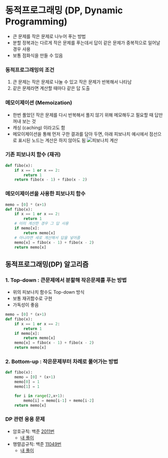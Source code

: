 # 동적프로그래밍 (DP, Dynamic Programming)
- 큰 문제를 작은 문제로 나누어 푸는 방법
- 분할 정복과는 다르게 작은 문제를 푸는데서 답이 같은 문제가 중복적으로 일어날 경우 사용
- 보통 점화식을 만들 수 있음
   
### 동적프로그래밍의 조건
1. 큰 문제는 작은 문제로 나눌 수 있고 작은 문제가 반복해서 나타남
2. 같은 문제라면 계산할 때마다 같은 답 도출
   
### 메모이제이션 (Memoization)
- 한번 풀었던 작은 문제를 다시 반복해서 풀지 않기 위해 메모해두고 필요할 때 답만 꺼내 보는 것
- 캐싱 (caching) 이라고도 함
- 메모이제이션을 통해 먼저 구한 결과를 담아 두면, 아래 피보나치 예시에서 점선으로 표시된 노드는 계산은 하지 않아도 됨
![피보나치 계산](https://user-images.githubusercontent.com/37467408/122693295-36a8bf00-d274-11eb-9936-9a1fc9062c29.PNG)

### 기존 피보나치 함수 (재귀)
``` python
def fibo(x):
    if x == 1 or x == 2:
        return 1
    return fibo(x - 1) + fibo(x - 2)
```

### 메모이제이션을 사용한 피보나치 함수
``` python
memo = [0] * (x+1)
def fibo(x):
    if x == 1 or x == 2:
        return 1
    # 이미 계산한 경우 그 답 사용
    if memo[x]:
        return memo[x]
    # 아니라면 새로 계산해서 답을 넣어줌
    memo[x] = fibo(x - 1) + fibo(x - 2)
    return memo[x]
```

   
## 동적프로그래밍(DP) 알고리즘
### 1. Top-down : 큰문제에서 분할해 작은문제를 푸는 방법
- 위의 피보나치 함수도 Top-down 방식
- 보통 재귀함수로 구현
- 가독성이 좋음
``` python
memo = [0] * (x+1)
def fibo(x):
    if x == 1 or x == 2:
        return 1
    if memo[x]:
        return memo[x]
    memo[x] = fibo(x - 1) + fibo(x - 2)
    return memo[x]
``` 
   

### 2. Bottom-up : 작은문제부터 차례로 풀어가는 방법
``` python
def fibo(x):
    memo = [0] * (x+1)
    memo[0] = 1
    memo[1] = 1

    for i in range(2,x+1):
        memo[i] = memo[i-1] + memo[i-2]
    return memo[x]
``` 
   
### DP 관련 응용 문제
- 암호규칙: 백준 [2011번](https://www.acmicpc.net/problem/2011)
    - [내 풀이](../Baekjoon/gold5/2011.py)
- 행렬곱규칙: 백준 [11049번](https://www.acmicpc.net/problem/11049) 
    - [내 풀이](../Baekjoon/gold3/11049.py)
